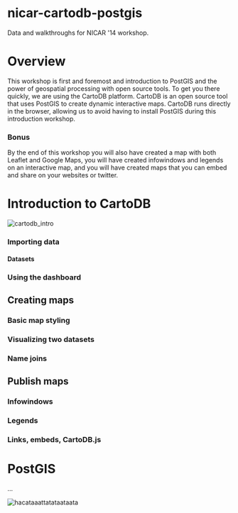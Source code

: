 nicar-cartodb-postgis
=====================

Data and walkthroughs for NICAR '14 workshop.

# Overview

This workshop is first and foremost and introduction to PostGIS and the power of geospatial processing with open source tools. To get you there quickly, we are using the CartoDB platform. CartoDB is an open source tool that uses PostGIS to create dynamic interactive maps. CartoDB runs directly in the browser, allowing us to avoid having to install PostGIS during this introduction workshop.

### Bonus

By the end of this workshop you will also have created a map with both Leaflet and Google Maps, you will have created infowindows and legends on an interactive map, and you will have created maps that you can embed and share on your websites or twitter.

# Introduction to CartoDB

![cartodb_intro](http://csvsoundsystem.github.io/nicar-cartodb-postgis/assets/gifs/cartodb_intro.gif)

### Importing data

#### Datasets

### Using the dashboard

## Creating maps

### Basic map styling

### Visualizing two datasets

### Name joins

## Publish maps

### Infowindows

### Legends

### Links, embeds, CartoDB.js

# PostGIS

... 

![hacataaattatataataata](http://i.imgur.com/bu0EVLO.gif)